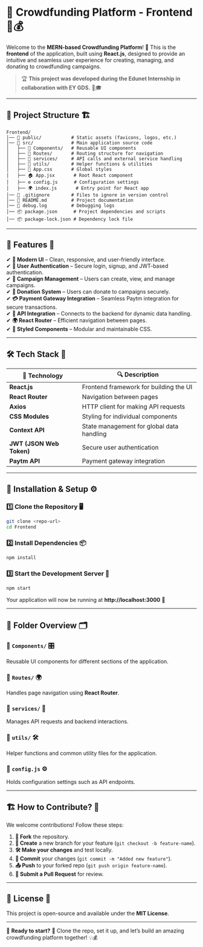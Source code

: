 # 🌟 **Crowdfunding Platform - Frontend** 🎨💰  

Welcome to the **MERN-based Crowdfunding Platform**! 🚀 This is the **frontend** of the application, built using **React.js**, designed to provide an intuitive and seamless user experience for creating, managing, and donating to crowdfunding campaigns.  

> 🏆 **This project was developed during the Edunet Internship in collaboration with EY GDS.** 💼🎓  

---

## 📁 **Project Structure** 🏗️  

```
Frontend/
│── 📂 public/           # Static assets (favicons, logos, etc.)  
│── 📂 src/              # Main application source code  
│   ├── 📂 Components/   # Reusable UI components  
│   ├── 📂 Routes/       # Routing structure for navigation  
│   ├── 📂 services/     # API calls and external service handling  
│   ├── 📂 utils/        # Helper functions & utilities  
│   ├── 🎨 App.css       # Global styles  
│   ├── 🏠 App.jsx       # Root React component  
│   ├── ⚙️ config.js      # Configuration settings  
│   ├── 🌍 index.js       # Entry point for React app  
│── 🚫 .gitignore        # Files to ignore in version control  
│── 📖 README.md         # Project documentation  
│── 📝 debug.log         # Debugging logs  
│── 📦 package.json      # Project dependencies and scripts  
│── 📦 package-lock.json # Dependency lock file  
```

---

## 🚀 **Features** 🎯  

✔ **🌟 Modern UI** – Clean, responsive, and user-friendly interface.  
✔ **🔐 User Authentication** – Secure login, signup, and JWT-based authentication.  
✔ **📢 Campaign Management** – Users can create, view, and manage campaigns.  
✔ **💸 Donation System** – Users can donate to campaigns securely.  
✔ **💳 Payment Gateway Integration** – Seamless Paytm integration for secure transactions.  
✔ **🔄 API Integration** – Connects to the backend for dynamic data handling.  
✔ **🌍 React Router** – Efficient navigation between pages.  
✔ **🎨 Styled Components** – Modular and maintainable CSS.  

---

## 🛠️ **Tech Stack** 🔧  

| 🚀 Technology | 🔍 Description |
|------------|-------------|
| **React.js** | Frontend framework for building the UI |
| **React Router** | Navigation between pages |
| **Axios** | HTTP client for making API requests |
| **CSS Modules** | Styling for individual components |
| **Context API** | State management for global data handling |
| **JWT (JSON Web Token)** | Secure user authentication |
| **Paytm API** | Payment gateway integration |

---

## 🔧 **Installation & Setup** ⚙️  

### **1️⃣ Clone the Repository** 🖥️  
```sh
git clone <repo-url>
cd Frontend
```

### **2️⃣ Install Dependencies** 📦  
```sh
npm install
```

### **3️⃣ Start the Development Server** 🚀  
```sh
npm start
```
Your application will now be running at **http://localhost:3000** 🎉  

---

## 📌 **Folder Overview** 🗂️  

### 📂 `Components/` 🎛  
Reusable UI components for different sections of the application.  

### 📂 `Routes/` 🌍  
Handles page navigation using **React Router**.  

### 📂 `services/` 🔄  
Manages API requests and backend interactions.  

### 📂 `utils/` 🛠  
Helper functions and common utility files for the application.  

### 📄 `config.js` ⚙️  
Holds configuration settings such as API endpoints.  

---

## 🏗 **How to Contribute?** 🤝  

We welcome contributions! Follow these steps:  

1. **🍴 Fork** the repository.  
2. **🌿 Create** a new branch for your feature (`git checkout -b feature-name`).  
3. **🛠 Make your changes** and test locally.  
4. **💾 Commit** your changes (`git commit -m "Added new feature"`).  
5. **📤 Push** to your forked repo (`git push origin feature-name`).  
6. **🔁 Submit a Pull Request** for review.  

---

## 📜 **License** 📄  

This project is open-source and available under the **MIT License**.  

---

🎯 **Ready to start?** 🚀 Clone the repo, set it up, and let’s build an amazing crowdfunding platform together! 💡💰  
